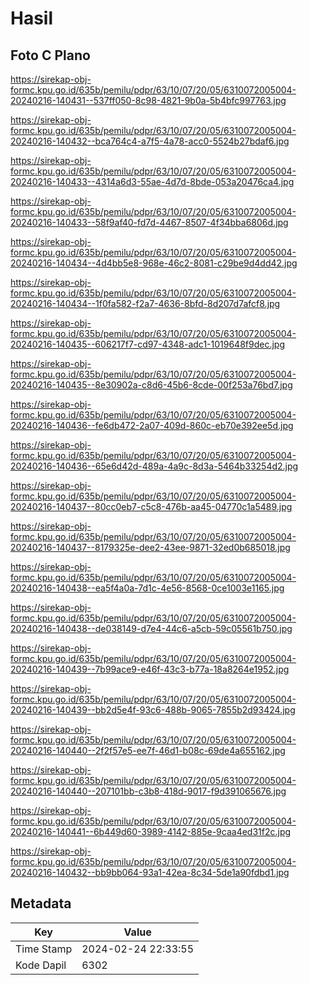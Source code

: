 # Hasil

## Foto C Plano

https://sirekap-obj-formc.kpu.go.id/635b/pemilu/pdpr/63/10/07/20/05/6310072005004-20240216-140431--537ff050-8c98-4821-9b0a-5b4bfc997763.jpg

https://sirekap-obj-formc.kpu.go.id/635b/pemilu/pdpr/63/10/07/20/05/6310072005004-20240216-140432--bca764c4-a7f5-4a78-acc0-5524b27bdaf6.jpg

https://sirekap-obj-formc.kpu.go.id/635b/pemilu/pdpr/63/10/07/20/05/6310072005004-20240216-140433--4314a6d3-55ae-4d7d-8bde-053a20476ca4.jpg

https://sirekap-obj-formc.kpu.go.id/635b/pemilu/pdpr/63/10/07/20/05/6310072005004-20240216-140433--58f9af40-fd7d-4467-8507-4f34bba6806d.jpg

https://sirekap-obj-formc.kpu.go.id/635b/pemilu/pdpr/63/10/07/20/05/6310072005004-20240216-140434--4d4bb5e8-968e-46c2-8081-c29be9d4dd42.jpg

https://sirekap-obj-formc.kpu.go.id/635b/pemilu/pdpr/63/10/07/20/05/6310072005004-20240216-140434--1f0fa582-f2a7-4636-8bfd-8d207d7afcf8.jpg

https://sirekap-obj-formc.kpu.go.id/635b/pemilu/pdpr/63/10/07/20/05/6310072005004-20240216-140435--606217f7-cd97-4348-adc1-1019648f9dec.jpg

https://sirekap-obj-formc.kpu.go.id/635b/pemilu/pdpr/63/10/07/20/05/6310072005004-20240216-140435--8e30902a-c8d6-45b6-8cde-00f253a76bd7.jpg

https://sirekap-obj-formc.kpu.go.id/635b/pemilu/pdpr/63/10/07/20/05/6310072005004-20240216-140436--fe6db472-2a07-409d-860c-eb70e392ee5d.jpg

https://sirekap-obj-formc.kpu.go.id/635b/pemilu/pdpr/63/10/07/20/05/6310072005004-20240216-140436--65e6d42d-489a-4a9c-8d3a-5464b33254d2.jpg

https://sirekap-obj-formc.kpu.go.id/635b/pemilu/pdpr/63/10/07/20/05/6310072005004-20240216-140437--80cc0eb7-c5c8-476b-aa45-04770c1a5489.jpg

https://sirekap-obj-formc.kpu.go.id/635b/pemilu/pdpr/63/10/07/20/05/6310072005004-20240216-140437--8179325e-dee2-43ee-9871-32ed0b685018.jpg

https://sirekap-obj-formc.kpu.go.id/635b/pemilu/pdpr/63/10/07/20/05/6310072005004-20240216-140438--ea5f4a0a-7d1c-4e56-8568-0ce1003e1165.jpg

https://sirekap-obj-formc.kpu.go.id/635b/pemilu/pdpr/63/10/07/20/05/6310072005004-20240216-140438--de038149-d7e4-44c6-a5cb-59c05561b750.jpg

https://sirekap-obj-formc.kpu.go.id/635b/pemilu/pdpr/63/10/07/20/05/6310072005004-20240216-140439--7b99ace9-e46f-43c3-b77a-18a8264e1952.jpg

https://sirekap-obj-formc.kpu.go.id/635b/pemilu/pdpr/63/10/07/20/05/6310072005004-20240216-140439--bb2d5e4f-93c6-488b-9065-7855b2d93424.jpg

https://sirekap-obj-formc.kpu.go.id/635b/pemilu/pdpr/63/10/07/20/05/6310072005004-20240216-140440--2f2f57e5-ee7f-46d1-b08c-69de4a655162.jpg

https://sirekap-obj-formc.kpu.go.id/635b/pemilu/pdpr/63/10/07/20/05/6310072005004-20240216-140440--207101bb-c3b8-418d-9017-f9d391065676.jpg

https://sirekap-obj-formc.kpu.go.id/635b/pemilu/pdpr/63/10/07/20/05/6310072005004-20240216-140441--6b449d60-3989-4142-885e-9caa4ed31f2c.jpg

https://sirekap-obj-formc.kpu.go.id/635b/pemilu/pdpr/63/10/07/20/05/6310072005004-20240216-140432--bb9bb064-93a1-42ea-8c34-5de1a90fdbd1.jpg


## Metadata

| Key        | Value               |
| ---------- | ------------------- |
| Time Stamp | 2024-02-24 22:33:55 |
| Kode Dapil | 6302                |



